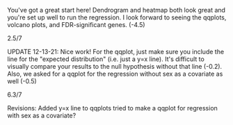 You've got a great start here! Dendrogram and heatmap both look great and you're set up well to run the regression. I look forward to seeing the qqplots, volcano plots, and FDR-significant genes. (-4.5)

2.5/7


UPDATE 12-13-21: Nice work! For the qqplot, just make sure you include the line for the "expected distribution" (i.e. just a y=x line). It's difficult to visually compare your results to the null hypothesis without that line (-0.2). Also, we asked for a qqplot for the regression without sex as a covariate as well (-0.5)

6.3/7

Revisions: Added y=x line to qqplots
tried to make a qqplot for regression with sex as a covariate?

